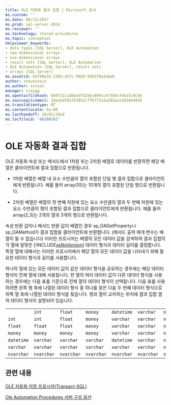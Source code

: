 ```yaml
---
title: OLE 자동화 결과 집합 | Microsoft 문서
ms.custom: ''
ms.date: 06/13/2017
ms.prod: sql-server-2014
ms.reviewer: ''
ms.technology: stored-procedures
ms.topic: conceptual
helpviewer_keywords:
- data types [SQL Server], OLE Automation
- two-dimensional arrays
- one-dimensional arrays
- result sets [SQL Server], OLE Automation
- OLE Automation [SQL Server], result sets
- arrays [SQL Server]
ms.assetid: b2f99e33-2303-427c-94b9-9d55f8e2a6ab
author: stevestein
ms.author: sstein
manager: craigg
ms.openlocfilehash: 649731c1dbbe3f52dec899cc47366cfeb15c9c56
ms.sourcegitcommit: 3da2edf82763852cff6772a1a282ace3034b4936
ms.translationtype: MT
ms.contentlocale: ko-KR
ms.lasthandoff: 10/02/2018
ms.locfileid: "48160162"
---
```

# <a name="ole-automation-result-sets"></a>OLE 자동화 결과 집합
  OLE 자동화 속성 또는 메서드에서 1차원 또는 2차원 배열로 데이터를 반환하면 해당 배열은 클라이언트에 결과 집합으로 반환됩니다.  
  
-   1차원 배열은 배열 내 요소 수만큼의 열이 포함된 단일 행 결과 집합으로 클라이언트에게 반환됩니다. 예를 들어 array(10)는 10개의 열이 포함된 단일 행으로 반환됩니다.  
  
-   2차원 배열은 배열의 첫 번째 차원에 있는 요소 수만큼의 열과 두 번째 차원에 있는 요소 수만큼의 행이 포함된 결과 집합으로 클라이언트에게 반환됩니다. 예를 들어 array(2,3)는 2개의 열과 3개의 행으로 반환됩니다.  
  
 속성 반환 값이나 메서드 반환 값이 배열인 경우 sp_OAGetProperty나 sp_OAMethod가 결과 집합을 클라이언트에 반환합니다. (메서드 출력 매개 변수는 배열이 될 수 없습니다) 이러한 프로시저는 배열의 모든 데이터 값을 검색하여 결과 집합의 각 열에 알맞은 [!INCLUDE[ssNoVersion](../../includes/ssnoversion-md.md)] 데이터 형식과 데이터 길이를 결정합니다. 특정 열에 대해서는 이러한 프로시저에서 해당 열의 모든 데이터 값을 나타내기 위해 필요한 데이터 형식과 길이를 사용합니다.  
  
 하나의 열에 있는 모든 데이터 값이 같은 데이터 형식을 공유하는 경우에는 해당 데이터 형식이 전체 열에 대해 사용됩니다. 한 열의 여러 데이터 값이 다른 데이터 형식을 사용하는 경우에는 다음 표를 기준으로 전체 열의 데이터 형식이 선택됩니다. 다음 표를 사용하려면 왼쪽 행 축에 나열된 데이터 형식 중 하나를 찾은 다음 두 번째 데이터 형식으로 위쪽 열 축에 나열된 데이터 형식을 찾습니다. 행과 열이 교차하는 위치에 결과 집합 열의 데이터 형식이 설명되어 있습니다.  
  
||||||||  
|-|-|-|-|-|-|-|  
||`int`|`float`|`money`|`datetime`|`varchar`|`nvarchar`|  
|`int`|`int`|`float`|`money`|`varchar`|`varchar`|`nvarchar`|  
|`float`|`float`|`float`|`money`|`varchar`|`varchar`|`nvarchar`|  
|`money`|`money`|`money`|`money`|`varchar`|`varchar`|`nvarchar`|  
|`datetime`|`varchar`|`varchar`|`varchar`|`datetime`|`varchar`|`nvarchar`|  
|`varchar`|`varchar`|`varchar`|`varchar`|`varchar`|`varchar`|`nvarchar`|  
|`nvarchar`|`nvarchar`|`nvarchar`|`nvarchar`|`nvarchar`|`nvarchar`|`nvarchar`|  
  
## <a name="related-content"></a>관련 내용  
 [OLE 자동화 저장 프로시저&#40;Transact-SQL&#41;](/sql/relational-databases/system-stored-procedures/ole-automation-stored-procedures-transact-sql)  
  
 [Ole Automation Procedures 서버 구성 옵션](../../database-engine/configure-windows/ole-automation-procedures-server-configuration-option.md)  
  
  

